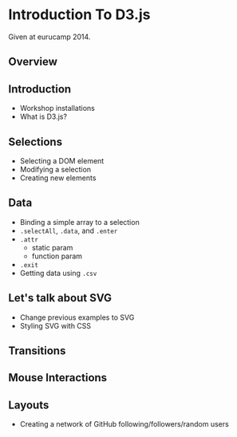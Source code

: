 Introduction To D3.js
=========

Given at eurucamp 2014.

## Overview

## Introduction
* Workshop installations
* What is D3.js?

## Selections
* Selecting a DOM element
* Modifying a selection
* Creating new elements

## Data
* Binding a simple array to a selection
* `.selectAll`, `.data`, and `.enter`
* `.attr`
  * static param
  * function param
* `.exit`
* Getting data using `.csv`

## Let's talk about SVG
* Change previous examples to SVG
* Styling SVG with CSS

## Transitions

## Mouse Interactions

## Layouts
* Creating a network of GitHub following/followers/random users
